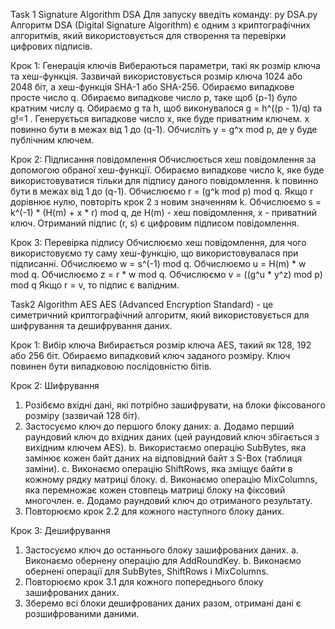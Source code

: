 Task 1	Signature Algorithm DSA
Для запуску введіть команду: py DSA.py
Алгоритм DSA (Digital Signature Algorithm) є одним з криптографічних алгоритмів, який використовується для створення та перевірки цифрових підписів.

Крок 1: Генерація ключів
Вибераються параметри, такі як розмір ключа та хеш-функція. Зазвичай використовується розмір ключа 1024 або 2048 біт, а хеш-функція SHA-1 або SHA-256.
Обираємо випадкове просте число q.
Обираємо випадкове число p, таке щоб (p-1) було кратним числу q.
Обираємо g та h, щоб виконувалося g = h^((p - 1)/q) та g!=1 .
Генерується випадкове число x, яке буде приватним ключем. x повинно бути в межах від 1 до (q-1).
Обчисліть y = g^x mod p, де y буде публічним ключем.

Крок 2: Підписання повідомлення
Обчислюється хеш повідомлення за допомогою обраної хеш-функції.
Обираємо випадкове число k, яке буде використовуватися тільки для підпису даного повідомлення. k повинно бути в межах від 1 до (q-1).
Обчислюємо r = (g^k mod p) mod q. Якщо r дорівнює нулю, повторіть крок 2 з новим значенням k.
Обчислюємо s = k^(-1) * (H(m) + x * r) mod q, де H(m) - хеш повідомлення, x - приватний ключ.
Отриманий підпис (r, s) є цифровим підписом повідомлення.

Крок 3: Перевірка підпису
Обчислюємо хеш повідомлення, для чого використовуємо ту саму хеш-функцію, що використовувалася при підписанні.
Обчислюємо w = s^(-1) mod q.
Обчислюємо u = H(m) * w mod q.
Обчислюємо z = r * w mod q.
Обчислюємо v = ((g^u * y^z) mod p) mod q
Якщо r = v, то підпис є валідним.

Task2	Algorithm AES
AES (Advanced Encryption Standard) - це симетричний криптографічний алгоритм, який використовується для шифрування та дешифрування даних.

Крок 1: Вибір ключа
Вибирається розмір ключа AES, такий як 128, 192 або 256 біт.
Обираємо випадковий ключ заданого розміру. Ключ повинен бути випадковою послідовністю бітів.

Крок 2: Шифрування
1. Розібємо вхідні дані, які потрібно зашифрувати, на блоки фіксованого розміру (зазвичай 128 біт).
2. Застосуємо ключ до першого блоку даних:
     a. Додамо перший раундовий ключ до вхідних даних (цей раундовий ключ збігається з вихідним ключем AES).
     b. Використаємо операцію SubBytes, яка замінює кожен байт даних на відповідний байт з S-Box (таблиця заміни).
     c. Виконаємо операцію ShiftRows, яка зміщує байти в кожному рядку матриці блоку.
     d. Виконаємо операцію MixColumns, яка перемножає кожен стовпець матриці блоку на фіксовий многочлен.
     e. Додамо раундовий ключ до отриманого результату.
3. Повторюємо крок 2.2 для кожного наступного блоку даних.

Крок 3: Дешифрування
1. Застосуємо ключ до останнього блоку зашифрованих даних.
    a. Виконаємо обернену операцію для AddRoundKey.
    b. Виконаємо обернені операції для SubBytes, ShiftRows і MixColumns.
2. Повторюємо крок 3.1 для кожного попереднього блоку зашифрованих даних.
3. Зберемо всі блоки дешифрованих даних разом, отримані дані є розшифрованими даними.
